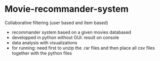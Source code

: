 # Movie-recommander-system
Collaborative filtering (user based and item based)

- recommander system based on a given movies databased
- developped in python without GUI: result on console
- data analysis with visualizations
- for running: need first to unzip the .rar files and then place all csv files together with the python files
